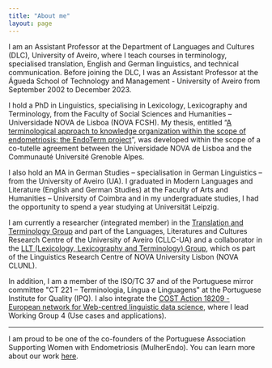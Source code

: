 ```yaml
---
title: "About me"
layout: page
---
```


I am an Assistant Professor at the Department of Languages and Cultures (DLC), University of Aveiro, where I teach courses in terminology, specialised translation, English and German linguistics, and technical communication. Before joining the DLC, I was an Assistant Professor at the Águeda School of Technology and Management - University of Aveiro from September 2002 to December 2023.

I hold a PhD in Linguistics, specialising in Lexicology, Lexicography and Terminology, from the Faculty of Social Sciences and Humanities – Universidade NOVA de Lisboa (NOVA FCSH). My thesis, entitled “[A terminological approach to knowledge organization within the scope of endometriosis: the EndoTerm project](http://hdl.handle.net/10362/49745)”, was developed within the scope of a co-tutelle agreement between the Universidade NOVA de Lisboa and the Communauté Université Grenoble Alpes.

I also hold an MA in German Studies – specialisation in German Linguistics – from the University of Aveiro (UA). I graduated in Modern Languages and Literature (English and German Studies) at the Faculty of Arts and Humanities – University of Coimbra and in my undergraduate studies, I had the opportunity to spend a year studying at Universität Leipzig.

I am currently a researcher (integrated member) in the [Translation and Terminology Group](https://www.ua.pt/en/cllc/page/23270) and part of the Languages, Literatures and Cultures Research Centre of the University of Aveiro (CLLC-UA) and a collaborator in the [LLT (Lexicology, Lexicography and Terminology) Group](https://clunl.fcsh.unl.pt/en/groups_clunl/lexicologia-lexicografia-terminologia/team/), which os part of the Linguistics Research Centre of NOVA University Lisbon (NOVA CLUNL).

In addition, I am a member of the ISO/TC 37 and of the Portuguese mirror committee "CT 221 – Terminologia, Língua e Linguagens" at the Portuguese Institute for Quality (IPQ). I also integrate the [COST Action 18209 - European network for Web-centred linguistic data science](https://www.cost.eu/actions/CA18209/), where I lead Working Group 4 (Use cases and applications).

***
I am proud to be one of the co-founders of the Portuguese Association Supporting Women with Endometriosis (MulherEndo). You can learn more about our work [here](https://mulherendo.pt/).
